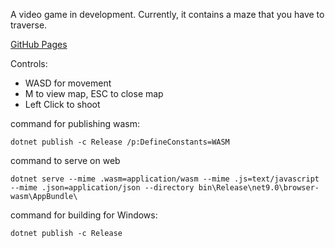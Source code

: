 A video game in development. Currently, it contains a maze that you have to traverse.

[GitHub Pages](https://prattbj.github.io/Labyrinth)

Controls: 
- WASD for movement
- M to view map, ESC to close map
- Left Click to shoot


command for publishing wasm:
 ```
 dotnet publish -c Release /p:DefineConstants=WASM
 ```

 command to serve on web
 ```
 dotnet serve --mime .wasm=application/wasm --mime .js=text/javascript --mime .json=application/json --directory bin\Release\net9.0\browser-wasm\AppBundle\
 ```

 command for building for Windows:

 ```
 dotnet publish -c Release
 ```